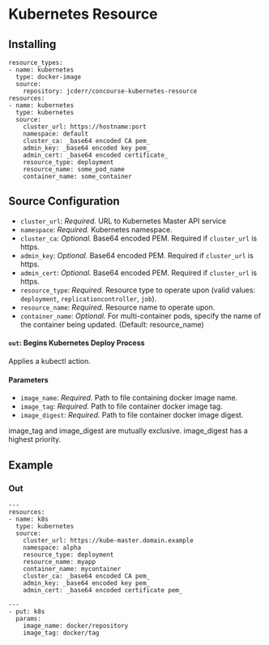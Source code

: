 # Kubernetes Resource

## Installing

```
resource_types:
- name: kubernetes
  type: docker-image
  source:
    repository: jcderr/concourse-kubernetes-resource
resources:
- name: kubernetes
  type: kubernetes
  source:
    cluster_url: https://hostname:port
    namespace: default
    cluster_ca: _base64 encoded CA pem_
    admin_key: _base64 encoded key pem_
    admin_cert: _base64 encoded certificate_
    resource_type: deployment
    resource_name: some_pod_name
    container_name: some_container
```

## Source Configuration

* `cluster_url`: *Required.* URL to Kubernetes Master API service
* `namespace`: *Required.* Kubernetes namespace.
* `cluster_ca`: *Optional.* Base64 encoded PEM. Required if `cluster_url` is https.
* `admin_key`: *Optional.* Base64 encoded PEM. Required if `cluster_url` is https.
* `admin_cert`: *Optional.* Base64 encoded PEM. Required if `cluster_url` is https.
* `resource_type`: *Required.* Resource type to operate upon (valid values: `deployment`, `replicationcontroller`, `job`).
* `resource_name`: *Required.* Resource name to operate upon.
* `container_name`: *Optional.* For multi-container pods, specify the name of the container being updated. (Default: resource_name)

#### `out`: Begins Kubernetes Deploy Process

Applies a kubectl action.

#### Parameters
* `image_name`: *Required.* Path to file containing docker image name.
* `image_tag`: *Required.* Path to file container docker image tag.
* `image_digest`: *Required.* Path to file container docker image digest.

image_tag and image_digest are mutually exclusive. image_digest has a highest priority.

## Example

### Out
```
---
resources:
- name: k8s
  type: kubernetes
  source:
    cluster_url: https://kube-master.domain.example
    namespace: alpha
    resource_type: deployment
    resource_name: myapp
    container_name: mycontainer
    cluster_ca: _base64 encoded CA pem_
    admin_key: _base64 encoded key pem_
    admin_cert: _base64 encoded certificate pem_
```

```
---
- put: k8s
  params:
    image_name: docker/repository
    image_tag: docker/tag
```
